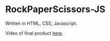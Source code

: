 # RockPaperScissors-JS

Written in HTML, CSS, Javascript.

Video of final product [here](https://imgur.com/a/99p2X4M).
